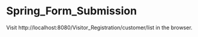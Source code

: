 # Spring_Form_Submission
Visit http://localhost:8080/Visitor_Registration/customer/list in the browser.
